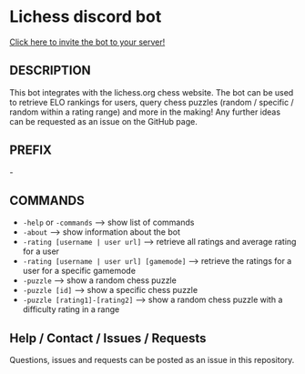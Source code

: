 # Lichess discord bot

[Click here to invite the bot to your server!](https://discord.com/api/oauth2/authorize?client_id=707287095911120968&permissions=52224&scope=bot)

## DESCRIPTION
This bot integrates with the lichess.org chess website. The bot can be used to retrieve ELO rankings for users, query chess puzzles (random / specific / random within a rating range) and more in the making! Any further ideas can be requested as an issue on the GitHub page.

## PREFIX
\-

## COMMANDS 
* `-help` or `-commands` --> show list of commands
* `-about` --> show information about the bot
* `-rating [username | user url]` --> retrieve all ratings and average rating for a user
* `-rating [username | user url] [gamemode]` --> retrieve the ratings for a user for a specific gamemode
* `-puzzle` --> show a random chess puzzle
* `-puzzle [id]` --> show a specific chess puzzle
* `-puzzle [rating1]-[rating2]` --> show a random chess puzzle with a difficulty rating in a range

## Help / Contact / Issues / Requests
Questions, issues and requests can be posted as an issue in this repository.
